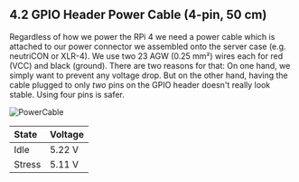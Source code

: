 ## 4.2 GPIO Header Power Cable (4-pin, 50 cm)

Regardless of how we power the RPi 4 we need a power cable which is attached to our power connector we assembled onto the server case (e.g. neutriCON or XLR-4). We use two 23 AGW (0.25 mm²) wires each for red (VCC) and black (ground). There are two reasons for that: On one hand, we simply want to prevent any voltage drop. But on the other hand, having the cable plugged to only *two* pins on the GPIO header doesn't really look stable. Using four pins is safer.

![PowerCable](https://user-images.githubusercontent.com/40885610/228363726-0ea5f723-b60f-4103-9e91-ee1d5fe504ad.jpg)


  | State | Voltage |
  | :-- | :-- |
  | Idle | 5.22 V |
  | Stress | 5.11 V |
